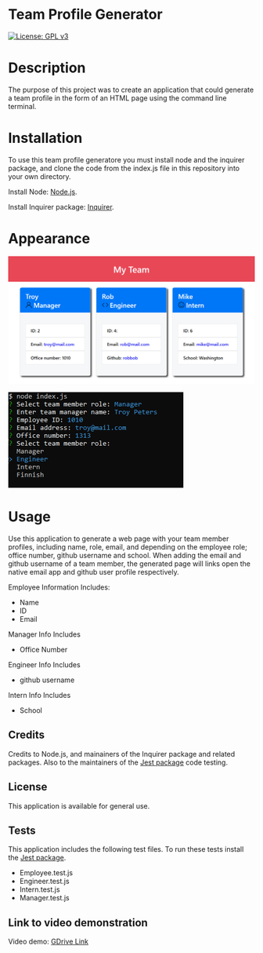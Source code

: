 # Team Profile Generator

[![License: GPL v3](https://img.shields.io/badge/License-GPLv3-blue.svg)](https://www.gnu.org/licenses/gpl-3.0)

# Description

The purpose of this project was to create an application that could generate a team profile in the form of an HTML page using the command line terminal.

# Installation

To use this team profile generatore you must install node and the inquirer package, and clone the code from the index.js file in this repository into your own directory.

Install Node: [Node.js](https://nodejs.org/en/download/).

Install Inquirer package: [Inquirer](https://www.npmjs.com/package/inquirer).

# Appearance

![Team Profile](./dist/assets/images/teamprofile.png)

![Command Line Prompt](./dist/assets/images/teamprofile1.png)

# Usage

Use this application to generate a web page with your team member profiles, including name, role, email, and depending on the employee role; office number, github username and school. When adding the email and github username of a team member, the generated page will links open the native email app and github user profile respectively.

Employee Information Includes:

- Name
- ID
- Email

Manager Info Includes

- Office Number

Engineer Info Includes

- github username

Intern Info Includes

- School

## Credits

Credits to Node.js, and mainainers of the Inquirer package and related packages. Also to the maintainers of the [Jest package](https://jestjs.io/) code testing.

## License

This application is available for general use.

## Tests

This application includes the following test files. To run these tests install the [Jest package](https://jestjs.io/).

- Employee.test.js
- Engineer.test.js
- Intern.test.js
- Manager.test.js

## Link to video demonstration

Video demo: [GDrive Link](https://linkhere)
